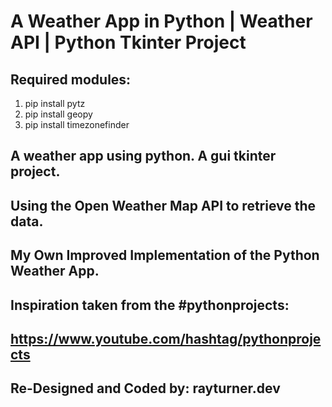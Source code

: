 # A Weather App in Python | Weather API | Python Tkinter Project

## Required modules:
1. pip install pytz 
2. pip install geopy
3. pip install timezonefinder


## A weather app using python. A gui tkinter project.

## Using the Open Weather Map API to retrieve the data. 
## My Own Improved Implementation of the Python Weather App.

## Inspiration taken from the #pythonprojects:
## https://www.youtube.com/hashtag/pythonprojects

## Re-Designed and Coded by: rayturner.dev